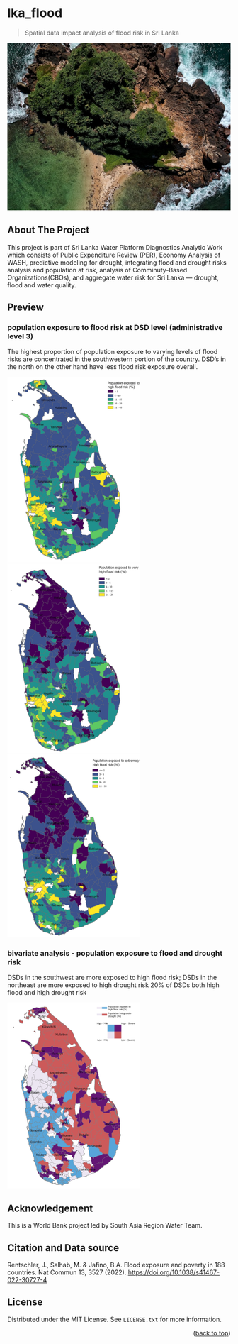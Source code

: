 # lka_flood
> Spatial data impact analysis of flood risk in Sri Lanka

<img src='imgs\flood.jpg' width="600">


## About The Project
This project is part of Sri Lanka Water Platform Diagnostics Analytic Work which consists of Public Expenditure Review (PER), Economy Analysis of WASH, predictive modeling for drought, integrating flood and drought risks analysis and population at risk, analysis of Comminuty-Based Organizations(CBOs), and aggregate water risk for Sri Lanka — drought, flood and water quality.

## Preview
### population exposure to flood risk at DSD level (administrative level 3)
The highest proportion of population exposure to varying levels of flood risks are concentrated in the southwestern portion of the country. 
DSD’s in the north on the other hand have less flood risk exposure overall. 

<img src='imgs\asc_high_flood_risk.jpg' width="300"><img src='imgs\asc_flood_vhigh_risk.jpg' width="300"><img src='imgs\asc_flood_exhigh_risk.jpg' width="300">

### bivariate analysis - population exposure to flood and drought risk
DSDs in the southwest are more exposed to high flood risk;
DSDs in the northeast are more exposed to high drought risk
20% of DSDs both high flood and high drought risk

<img src='imgs\asc_flood_drought.jpg' width="300">



## Acknowledgement

This is a World Bank project led by South Asia Region Water Team. 

## Citation and Data source
Rentschler, J., Salhab, M. & Jafino, B.A. Flood exposure and poverty in 188 countries. Nat Commun 13, 3527 (2022). https://doi.org/10.1038/s41467-022-30727-4

## License

Distributed under the MIT License. See `LICENSE.txt` for more information.

<p align="right">(<a href="#readme-top">back to top</a>)</p>
